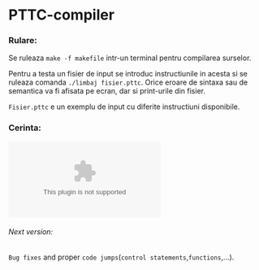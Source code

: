 # PTTC-compiler


### Rulare:

Se ruleaza `make -f makefile` intr-un terminal pentru compilarea surselor.

Pentru a testa un fisier de input se introduc instructiunile in acesta si se ruleaza comanda `./limbaj fisier.pttc`. Orice eroare de sintaxa sau de semantica va fi afisata pe ecran, dar si print-urile din fisier. 

`Fisier.pttc` e un exemplu de input cu diferite instructiuni disponibile.


### Cerinta:

![Cerinta](/tema2021-22.docx)


###### Next version:

`Bug fixes` and proper `code jumps`(`control statements`,`functions`,...).
